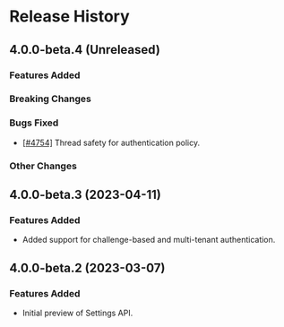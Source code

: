# Release History

## 4.0.0-beta.4 (Unreleased)

### Features Added

### Breaking Changes

### Bugs Fixed

- [[#4754]](https://github.com/Azure/azure-sdk-for-cpp/issues/4754) Thread safety for authentication policy.

### Other Changes

## 4.0.0-beta.3 (2023-04-11)

### Features Added

- Added support for challenge-based and multi-tenant authentication.

## 4.0.0-beta.2 (2023-03-07)

### Features Added

- Initial preview of Settings API.
